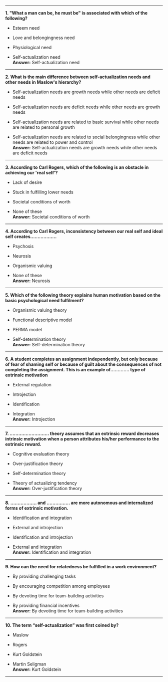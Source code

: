
---

**1. "What a man can be, he must be" is associated with which of the following?**

- Esteem need
    
- Love and belongingness need
    
- Physiological need
    
- Self-actualization need  
    **Answer:** Self-actualization need
    

---

**2. What is the main difference between self-actualization needs and other needs in Maslow's hierarchy?**

- Self-actualization needs are growth needs while other needs are deficit needs
    
- Self-actualization needs are deficit needs while other needs are growth needs
    
- Self-actualization needs are related to basic survival while other needs are related to personal growth
    
- Self-actualization needs are related to social belongingness while other needs are related to power and control  
    **Answer:** Self-actualization needs are growth needs while other needs are deficit needs
    

---

**3. According to Carl Rogers, which of the following is an obstacle in achieving our 'real self’?**

- Lack of desire
    
- Stuck in fulfilling lower needs
    
- Societal conditions of worth
    
- None of these  
    **Answer:** Societal conditions of worth
    

---

**4. According to Carl Rogers, inconsistency between our real self and ideal self creates………………**

- Psychosis
    
- Neurosis
    
- Organismic valuing
    
- None of these  
    **Answer:** Neurosis
    

---

**5. Which of the following theory explains human motivation based on the basic psychological need fulfilment?**

- Organismic valuing theory
    
- Functional descriptive model
    
- PERMA model
    
- Self-determination theory  
    **Answer:** Self-determination theory
    

---

**6. A student completes an assignment independently, but only because of fear of shaming self or because of guilt about the consequences of not completing the assignment. This is an example of…………. type of extrinsic motivation**

- External regulation
    
- Introjection
    
- Identification
    
- Integration  
    **Answer:** Introjection
    

---

**7. ……………………… theory assumes that an extrinsic reward decreases intrinsic motivation when a person attributes his/her performance to the extrinsic reward.**

- Cognitive evaluation theory
    
- Over-justification theory
    
- Self-determination theory
    
- Theory of actualizing tendency  
    **Answer:** Over-justification theory
    

---

**8. ……………… and ……………. are more autonomous and internalized forms of extrinsic motivation.**

- Identification and integration
    
- External and introjection
    
- Identification and introjection
    
- External and integration  
    **Answer:** Identification and integration
    

---

**9. How can the need for relatedness be fulfilled in a work environment?**

- By providing challenging tasks
    
- By encouraging competition among employees
    
- By devoting time for team-building activities
    
- By providing financial incentives  
    **Answer:** By devoting time for team-building activities
    

---

**10. The term “self-actualization” was first coined by?**

- Maslow
    
- Rogers
    
- Kurt Goldstein
    
- Martin Seligman  
    **Answer:** Kurt Goldstein
    

---

